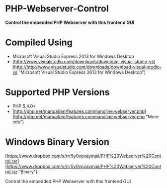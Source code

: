 PHP-Webserver-Control
=====================
**Control the embedded PHP Webserver with this frontend GUI**


Compiled Using
==============

- Microsoft Visual Studio Express 2013 for Windows Desktop
- [http://www.visualstudio.com/downloads/download-visual-studio-vs](http://http://www.visualstudio.com/downloads/download-visual-studio-vs "Microsoft Visual Studio Express 2013 for Windows Desktop")

Supported PHP Versions
======================
- PHP 5.4.0+
- [http://php.net/manual/en/features.commandline.webserver.php](http://php.net/manual/en/features.commandline.webserver.php "More info")

Windows Binary Version
======================
[https://www.dropbox.com/s/rrr5y0vpvaymaii/PHP%20Webserver%20Control.rar](https://www.dropbox.com/s/rrr5y0vpvaymaii/PHP%20Webserver%20Control.rar "Binary")

Control the embedded PHP Webserver with this frontend GUI
